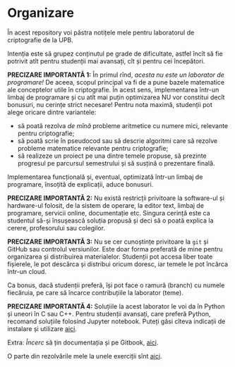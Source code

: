 # Organizare

În acest repository voi păstra notițele mele pentru laboratorul de criptografie de la UPB.

Intenția este să grupez conținutul pe grade de dificultate, astfel încît să fie potrivit atît pentru studenții mai avansați, cît și pentru cei începători.

**PRECIZARE IMPORTANTĂ 1:** În primul rînd, _acesta nu este un laborator de programare!_ De aceea, scopul principal va fi de a pune bazele matematice ale conceptelor utile în criptografie. În acest sens, implementarea într-un limbaj de programare și cu atît mai puțin optimizarea NU vor constitui decît bonusuri, nu cerințe strict necesare! Pentru nota maximă, studenții pot alege oricare dintre variantele:

* să poată rezolva _de mînă_ probleme aritmetice cu numere mici, relevante pentru criptografie;
* să poată scrie în pseudocod sau să descrie algoritmi care să rezolve probleme matematice relevante pentru criptografie;
* să realizeze un proiect pe una dintre temele propuse, să prezinte progresul pe parcursul semestrului și să susțină o prezentare finală.

Implementarea funcțională și, eventual, optimizată într-un limbaj de programare, însoțită de explicații, aduce bonusuri.

**PRECIZARE IMPORTANTĂ 2:** Nu există restricții privitoare la software-ul și hardware-ul folosit, de la sistem de operare, la editor text, limbaj de programare, servicii online, documentație etc. Singura cerință este ca studentul să-și însușească soluția propusă și deci să o poată explica la cerere, profesorului sau colegilor.

**PRECIZARE IMPORTANTĂ 3:** Nu se cer cunoștințe privitoare la `git` și GitHub sau controlul versiunilor. Este doar forma preferată de mine pentru organizarea și distribuirea materialelor. Studenții pot accesa liber toate fișierele, le pot descărca și distribui oricum doresc, iar temele le pot încărca într-un cloud.

Ca bonus, dacă studenții preferă, își pot face o ramură (branch) cu numele fiecăruia, pe care să încarce contribuțiile la laborator (teme).

**PRECIZARE IMPORTANTĂ 4:** Soluțiile la acest laborator le voi da în Python și uneori în C sau C++.
Pentru studenții avansați, care preferă Python, recomand soluțiile folosind Jupyter notebook.
Puteți găsi cîteva indicații de instalare și utilizare 
[aici](https://github.com/adimanea/fsa-softmat/blob/main/python/2-proglit.md).

Extra: *Încerc* să țin documentația și pe Gitbook, [aici](https://app.gitbook.com/@adrianmanea/s/criptografie-upb/v/main/).

O parte din rezolvările mele la unele exerciții sînt [aici](https://github.com/adimanea/criptografie-upb/tree/main/cod).
